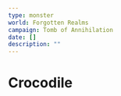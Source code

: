 ```yaml
---
type: monster
world: Forgotten Realms
campaign: Tomb of Annihilation
date: []
description: ""
---
```


# Crocodile
